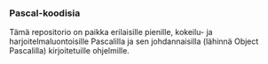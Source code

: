 ### Pascal-koodisia
Tämä repositorio on paikka erilaisille pienille, kokeilu- ja harjoitelmaluontoisille Pascalilla ja sen johdannaisilla (lähinnä Object Pascalilla) kirjoitetuille ohjelmille.
